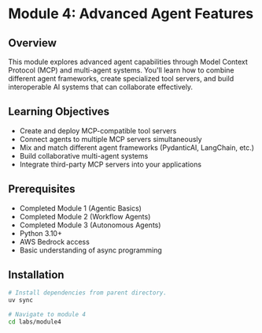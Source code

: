 # Module 4: Advanced Agent Features

## Overview
This module explores advanced agent capabilities through Model Context Protocol (MCP) and multi-agent systems. You'll learn how to combine different agent frameworks, create specialized tool servers, and build interoperable AI systems that can collaborate effectively.

## Learning Objectives

* Create and deploy MCP-compatible tool servers
* Connect agents to multiple MCP servers simultaneously
* Mix and match different agent frameworks (PydanticAI, LangChain, etc.)
* Build collaborative multi-agent systems
* Integrate third-party MCP servers into your applications

## Prerequisites

- Completed Module 1 (Agentic Basics)
- Completed Module 2 (Workflow Agents)
- Completed Module 3 (Autonomous Agents)
- Python 3.10+
- AWS Bedrock access
- Basic understanding of async programming

## Installation

```bash
# Install dependencies from parent directory. 
uv sync 

# Navigate to module 4
cd labs/module4
```
